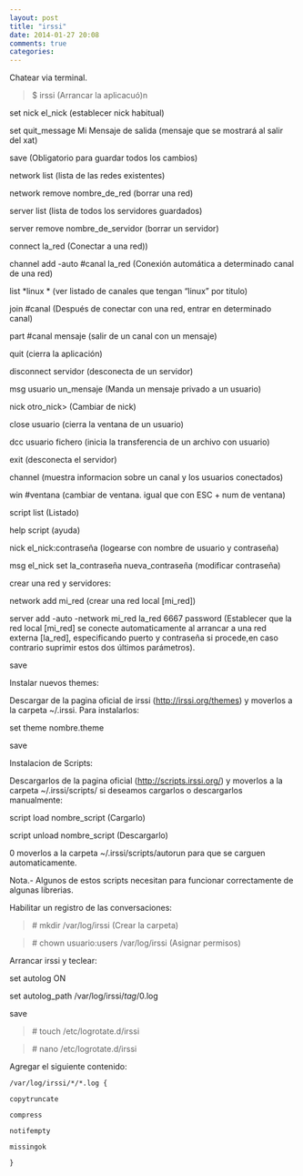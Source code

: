 ```yaml
---
layout: post
title: "irssi"
date: 2014-01-27 20:08
comments: true
categories: 
---
```

Chatear via terminal. 

>$ irssi (Arrancar la aplicacuó)n

set nick el_nick (establecer nick habitual) 

set quit_message Mi Mensaje de salida (mensaje que se mostrará al salir del xat) 

save (Obligatorio para guardar todos los cambios) 

network list (lista de las redes existentes) 

network remove nombre_de_red (borrar una red) 

server list  (lista de todos los servidores guardados) 

server remove nombre_de_servidor  (borrar un servidor) 

connect la_red  (Conectar a una red)) 

channel add -auto #canal la_red (Conexión automática a determinado canal de una red)

list *linux *   (ver listado de canales que tengan “linux” por titulo)

join #canal (Después de conectar con una red, entrar en determinado canal) 

part  #canal mensaje (salir de un canal con un mensaje) 

quit (cierra la aplicación) 

disconnect servidor  (desconecta de un servidor) 

msg usuario un_mensaje  (Manda un mensaje privado a un usuario) 

nick  otro_nick> (Cambiar de nick) 

close usuario  (cierra la ventana de un usuario) 

dcc usuario fichero  (inicia la transferencia de un archivo con usuario) 

exit (desconecta el servidor) 

channel (muestra informacion sobre un canal y los usuarios conectados) 

win #ventana  (cambiar de ventana. igual que con ESC + num de ventana) 

script list   (Listado) 

help script (ayuda)

nick el_nick:contraseña (logearse con nombre de usuario y contraseña)

msg el_nick set la_contraseña nueva_contraseña (modificar contraseña)

crear una red y servidores: 

network add mi_red (crear una red local [mi_red]) 

server add -auto -network mi_red la_red 6667 password  (Establecer que la red local [mi_red] se conecte automaticamente al arrancar a una red externa [la_red], especificando puerto y contraseña si procede,en caso contrario suprimir estos dos últimos parámetros). 

save 

Instalar nuevos themes: 

Descargar de la pagina oficial de irssi (http://irssi.org/themes) y moverlos a la carpeta ~/.irssi. Para instalarlos: 

set theme nombre.theme 

save 

Instalacion de Scripts: 

Descargarlos de la pagina oficial (http://scripts.irssi.org/) y moverlos a la carpeta ~/.irssi/scripts/ si deseamos cargarlos o descargarlos manualmente: 

script load nombre_script   (Cargarlo) 

script unload nombre_script (Descargarlo) 

0 moverlos a la carpeta ~/.irssi/scripts/autorun para que se carguen automaticamente. 

Nota.- Algunos de estos scripts necesitan para funcionar correctamente de algunas librerias. 

Habilitar un registro de las conversaciones: 

>\# mkdir /var/log/irssi  (Crear la carpeta) 

>\# chown usuario:users /var/log/irssi (Asignar permisos) 

Arrancar irssi y teclear: 

set autolog ON 

set autolog_path /var/log/irssi/$tag/$0.log 

save 

>\# touch /etc/logrotate.d/irssi 

>\# nano /etc/logrotate.d/irssi 

Agregar el siguiente contenido: 

	/var/log/irssi/*/*.log { 

	copytruncate 

	compress 

	notifempty 

	missingok 

	}

